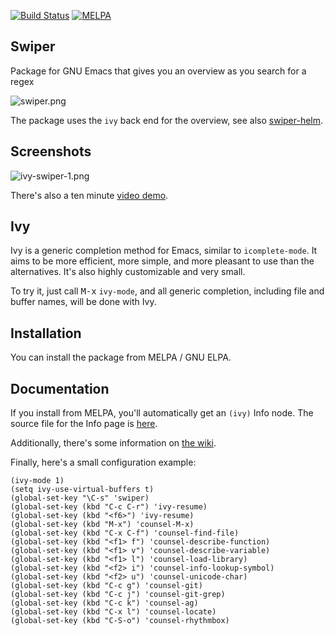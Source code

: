 [![Build Status](https://travis-ci.org/abo-abo/swiper.svg?branch=master)](https://travis-ci.org/abo-abo/swiper) [![MELPA](https://melpa.org/packages/swiper-badge.svg)](https://melpa.org/#/swiper)

## Swiper

Package for GNU Emacs that gives you an overview as you search for a regex

![swiper.png](http://oremacs.com/download/swiper.png)

The package uses the `ivy` back end for the overview, see also
[swiper-helm](https://github.com/abo-abo/swiper-helm).

## Screenshots

![ivy-swiper-1.png](http://oremacs.com/download/ivy-swiper-1.png)

There's also a ten minute [video demo](https://www.youtube.com/watch?v=VvnJQpTFVDc).

## Ivy

Ivy is a generic completion method for Emacs, similar to
`icomplete-mode`. It aims to be more efficient, more simple, and more
pleasant to use than the alternatives. It's also highly customizable
and very small.

To try it, just call <kbd>M-x</kbd> `ivy-mode`, and all generic
completion, including file and buffer names, will be done with Ivy.

## Installation

You can install the package from MELPA / GNU ELPA.

## Documentation

If you install from MELPA, you'll automatically get an `(ivy)` Info node. The source file for the Info page is [here](https://github.com/abo-abo/swiper/blob/master/doc/ivy.org).

Additionally, there's some information on [the wiki](https://github.com/abo-abo/swiper/wiki).

Finally, here's a small configuration example:

```elisp
(ivy-mode 1)
(setq ivy-use-virtual-buffers t)
(global-set-key "\C-s" 'swiper)
(global-set-key (kbd "C-c C-r") 'ivy-resume)
(global-set-key (kbd "<f6>") 'ivy-resume)
(global-set-key (kbd "M-x") 'counsel-M-x)
(global-set-key (kbd "C-x C-f") 'counsel-find-file)
(global-set-key (kbd "<f1> f") 'counsel-describe-function)
(global-set-key (kbd "<f1> v") 'counsel-describe-variable)
(global-set-key (kbd "<f1> l") 'counsel-load-library)
(global-set-key (kbd "<f2> i") 'counsel-info-lookup-symbol)
(global-set-key (kbd "<f2> u") 'counsel-unicode-char)
(global-set-key (kbd "C-c g") 'counsel-git)
(global-set-key (kbd "C-c j") 'counsel-git-grep)
(global-set-key (kbd "C-c k") 'counsel-ag)
(global-set-key (kbd "C-x l") 'counsel-locate)
(global-set-key (kbd "C-S-o") 'counsel-rhythmbox)
```
